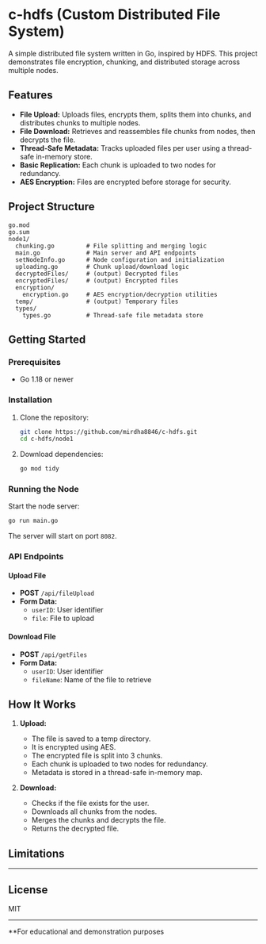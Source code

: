 # c-hdfs (Custom Distributed File System)

A simple distributed file system written in Go, inspired by HDFS. This project demonstrates file encryption, chunking, and distributed storage across multiple nodes.

## Features

- **File Upload:** Uploads files, encrypts them, splits them into chunks, and distributes chunks to multiple nodes.
- **File Download:** Retrieves and reassembles file chunks from nodes, then decrypts the file.
- **Thread-Safe Metadata:** Tracks uploaded files per user using a thread-safe in-memory store.
- **Basic Replication:** Each chunk is uploaded to two nodes for redundancy.
- **AES Encryption:** Files are encrypted before storage for security.

## Project Structure

```
go.mod
go.sum
node1/
  chunking.go         # File splitting and merging logic
  main.go             # Main server and API endpoints
  setNodeInfo.go      # Node configuration and initialization
  uploading.go        # Chunk upload/download logic
  decryptedFiles/     # (output) Decrypted files
  encryptedFiles/     # (output) Encrypted files
  encryption/
    encryption.go     # AES encryption/decryption utilities
  temp/               # (output) Temporary files
  types/
    types.go          # Thread-safe file metadata store
```

## Getting Started

### Prerequisites

- Go 1.18 or newer

### Installation

1. Clone the repository:
    ```sh
    git clone https://github.com/mirdha8846/c-hdfs.git
    cd c-hdfs/node1
    ```

2. Download dependencies:
    ```sh
    go mod tidy
    ```

### Running the Node

Start the node server:
```sh
go run main.go
```
The server will start on port `8082`.

### API Endpoints

#### Upload File

- **POST** `/api/fileUpload`
- **Form Data:**
  - `userID`: User identifier
  - `file`: File to upload

#### Download File

- **POST** `/api/getFiles`
- **Form Data:**
  - `userID`: User identifier
  - `fileName`: Name of the file to retrieve

## How It Works

1. **Upload:**
   - The file is saved to a temp directory.
   - It is encrypted using AES.
   - The encrypted file is split into 3 chunks.
   - Each chunk is uploaded to two nodes for redundancy.
   - Metadata is stored in a thread-safe in-memory map.

2. **Download:**
   - Checks if the file exists for the user.
   - Downloads all chunks from the nodes.
   - Merges the chunks and decrypts the file.
   - Returns the decrypted file.

## Limitations

----

## License

MIT

---

**For educational and demonstration purposes